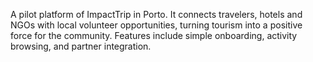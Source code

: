 A pilot platform of ImpactTrip in Porto. It connects travelers, hotels and NGOs with local volunteer opportunities, turning tourism into a positive force for the community. Features include simple onboarding, activity browsing, and partner integration.